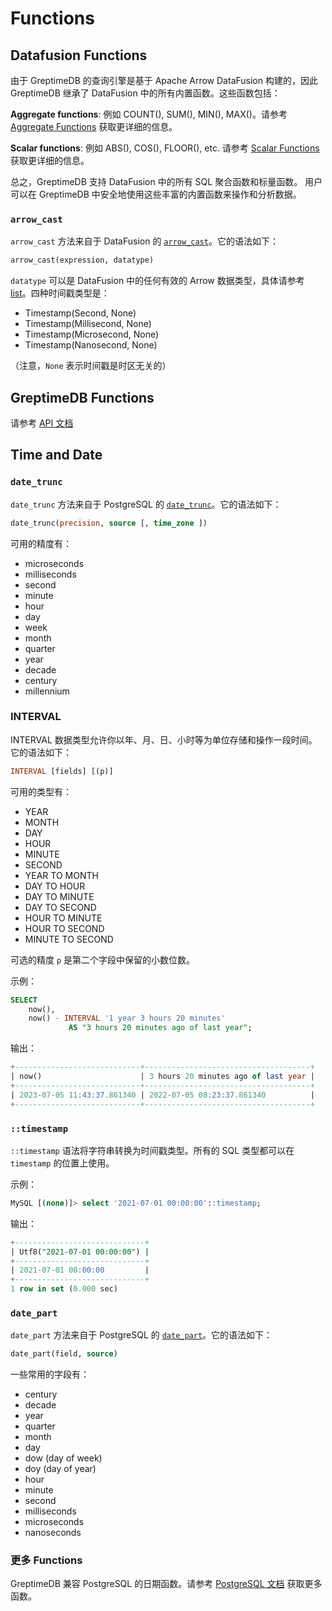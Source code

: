 # Functions

<!--
The outling of this document is a little strange, as the content is classified by company functions and feature functions. We plan to tidy up the content in the future when out functions are more stable.
-->

## Datafusion Functions

由于 GreptimeDB 的查询引擎是基于 Apache Arrow DataFusion 构建的，因此 GreptimeDB 继承了 DataFusion 中的所有内置函数。这些函数包括：

**Aggregate functions**: 例如 COUNT(), SUM(), MIN(), MAX()。请参考 [Aggregate Functions](https://arrow.apache.org/datafusion/user-guide/sql/aggregate_functions.html) 获取更详细的信息。

**Scalar functions**: 例如 ABS(), COS(), FLOOR(), etc. 请参考 [Scalar Functions](https://arrow.apache.org/datafusion/user-guide/sql/scalar_functions.html)获取更详细的信息。

总之，GreptimeDB 支持 DataFusion 中的所有 SQL 聚合函数和标量函数。
用户可以在 GreptimeDB 中安全地使用这些丰富的内置函数来操作和分析数据。

### `arrow_cast`

`arrow_cast` 方法来自于 DataFusion 的 [`arrow_cast`](https://arrow.apache.org/datafusion/user-guide/sql/scalar_functions.html#arrow-cast)。它的语法如下：

```sql
arrow_cast(expression, datatype)
```

`datatype` 可以是 DataFusion 中的任何有效的 Arrow 数据类型，具体请参考 [list](https://arrow.apache.org/datafusion/user-guide/sql/data_types.html)。四种时间戳类型是：
- Timestamp(Second, None)
- Timestamp(Millisecond, None)
- Timestamp(Microsecond, None)
- Timestamp(Nanosecond, None)

（注意，`None` 表示时间戳是时区无关的）

## GreptimeDB Functions

请参考 [API 文档](https://greptimedb.rs/script/python/rspython/builtins/greptime_builtin/index.html#functions)

## Time and Date

### `date_trunc`

`date_trunc` 方法来自于 PostgreSQL 的 [`date_trunc`](https://www.postgresql.org/docs/current/functions-datetime.html#FUNCTIONS-DATETIME-TRUNC)。它的语法如下：

```sql
date_trunc(precision, source [, time_zone ])
```

可用的精度有：
- microseconds
- milliseconds
- second
- minute
- hour
- day
- week
- month
- quarter
- year
- decade
- century
- millennium

### INTERVAL

INTERVAL 数据类型允许你以年、月、日、小时等为单位存储和操作一段时间。它的语法如下：

```sql
INTERVAL [fields] [(p)]
```

可用的类型有：

- YEAR
- MONTH
- DAY
- HOUR
- MINUTE
- SECOND
- YEAR TO MONTH
- DAY TO HOUR
- DAY TO MINUTE
- DAY TO SECOND
- HOUR TO MINUTE
- HOUR TO SECOND
- MINUTE TO SECOND

可选的精度 `p` 是第二个字段中保留的小数位数。

示例：

```sql
SELECT
	now(),
	now() - INTERVAL '1 year 3 hours 20 minutes'
             AS "3 hours 20 minutes ago of last year";
```

输出：

```sql
+----------------------------+-------------------------------------+
| now()                      | 3 hours 20 minutes ago of last year |
+----------------------------+-------------------------------------+
| 2023-07-05 11:43:37.861340 | 2022-07-05 08:23:37.861340          |
+----------------------------+-------------------------------------+
```

### `::timestamp`

`::timestamp` 语法将字符串转换为时间戳类型。所有的 SQL 类型都可以在 `timestamp` 的位置上使用。

示例：

```sql
MySQL [(none)]> select '2021-07-01 00:00:00'::timestamp;
```

输出：

```sql
+-----------------------------+
| Utf8("2021-07-01 00:00:00") |
+-----------------------------+
| 2021-07-01 08:00:00         |
+-----------------------------+
1 row in set (0.000 sec)
```

### `date_part`

`date_part` 方法来自于 PostgreSQL 的 [`date_part`](https://www.postgresql.org/docs/current/functions-datetime.html#FUNCTIONS-DATETIME-EXTRACT)。它的语法如下：

```sql
date_part(field, source)
```

一些常用的字段有：
- century
- decade
- year
- quarter
- month
- day
- dow (day of week)
- doy (day of year)
- hour
- minute
- second
- milliseconds
- microseconds
- nanoseconds

### 更多 Functions

GreptimeDB 兼容 PostgreSQL 的日期函数。请参考 [PostgreSQL 文档](https://www.postgresql.org/docs/current/functions-datetime.html) 获取更多函数。
